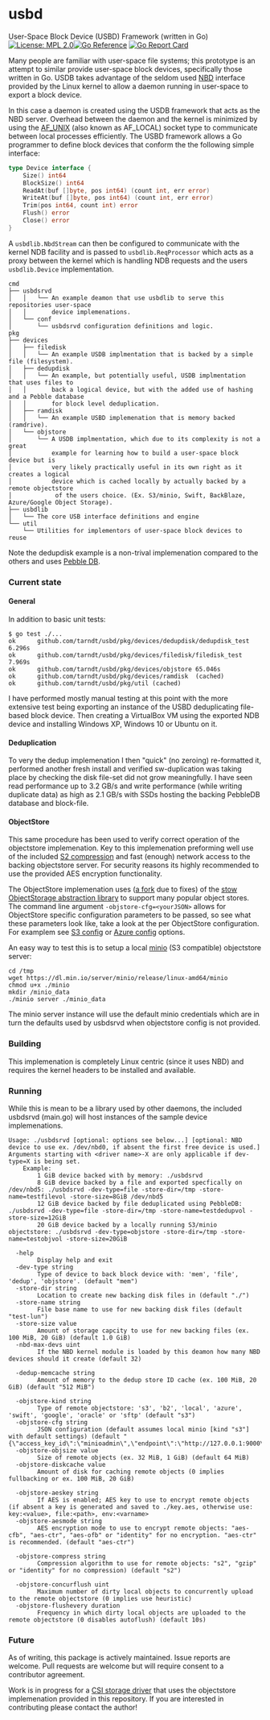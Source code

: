 # usbd
User-Space Block Device (USBD) Framework (written in Go)
 [![License: MPL 2.0](https://img.shields.io/badge/License-MPL_2.0-brightgreen.svg)](https://opensource.org/licenses/MPL-2.0)[![Go Reference](https://pkg.go.dev/badge/github.com/tarndt/usbd.svg)](https://pkg.go.dev/github.com/tarndt/usbd) [![Go Report Card](https://goreportcard.com/badge/github.com/tarndt/usbd)](https://goreportcard.com/report/github.com/tarndt/usbd)

Many people are familiar with user-space file systems; this prototype is an attempt to similar provide user-space block devices, specifically those written in Go. USDB takes advantage of the seldom used [NBD](https://en.wikipedia.org/wiki/Network_block_device) interface provided by the Linux kernel to allow a daemon running in user-space to export a block device.

In this case a daemon is created using the USDB framework that acts as the NBD server. Overhead between the daemon and the kernel is minimized by using the [AF_UNIX](http://man7.org/linux/man-pages/man7/unix.7.html) (also known as AF_LOCAL) socket type to communicate between local processes efficiently. The USBD framework allows a Go programmer to define block devices that conform the the following simple interface:

```go
type Device interface {
	Size() int64
	BlockSize() int64
	ReadAt(buf []byte, pos int64) (count int, err error)
	WriteAt(buf []byte, pos int64) (count int, err error)
	Trim(pos int64, count int) error
	Flush() error
	Close() error
}
```

A `usbdlib.NbdStream` can then be configured to communicate with the kernel NDB facility and is passed to `usbdlib.ReqProcessor` which acts as a proxy between the kernel which is handling NDB requests and the users `usbdlib.Device` implementation.

```
cmd
├── usbdsrvd
│   │   └── An example deamon that use usbdlib to serve this repositories user-space
│   │       device implemenations.
│   └── conf
│       └── usbdsrvd configuration definitions and logic.
pkg
├── devices
│   ├── filedisk
│   │   └── An example USDB implmentation that is backed by a simple file (filesystem).
│   ├── dedupdisk
│   │   └── An example, but potentially useful, USDB implmentation that uses files to
│   │       back a logical device, but with the added use of hashing and a Pebble database
│   │       for block level deduplication.
│   ├── ramdisk
│   │   └── An example USBD implemenation that is memory backed (ramdrive).
│   └── objstore
│       └── A USDB implmentation, which due to its complexity is not a great
│           example for learning how to build a user-space block device but is
│           very likely practically useful in its own right as it creates a logical
│           device which is cached locally by actually backed by a remote objectstore
│            of the users choice. (Ex. S3/minio, Swift, BackBlaze, Azure/Google Object Storage).
├── usbdlib
│   └── The core USB interface definitions and engine
└── util
    └── Utilities for implementors of user-space block devices to reuse    
```
Note the dedupdisk example is a non-trival implemenation compared to the others and uses [Pebble DB](https://github.com/cockroachdb/pebble).
 
### Current state

#### General
 
In addition to basic unit tests:

```
$ go test ./...
ok  	github.com/tarndt/usbd/pkg/devices/dedupdisk/dedupdisk_test	6.296s
ok  	github.com/tarndt/usbd/pkg/devices/filedisk/filedisk_test	7.969s
ok  	github.com/tarndt/usbd/pkg/devices/objstore	65.046s
ok  	github.com/tarndt/usbd/pkg/devices/ramdisk	(cached)
ok  	github.com/tarndt/usbd/pkg/util	(cached)
```

I have performed mostly manual testing at this point with the more extensive test being exporting an instance of the USBD deduplicating file-based block device. Then creating a VirtualBox VM using the exported NDB device and installing Windows XP, Windows 10 or Ubuntu on it. 

#### Deduplication

To very the dedup implemenation I then "quick" (no zeroing) re-formatted it, performed another fresh install and verified sw-duplication was taking place by checking the disk file-set did not grow meaningfully. I have seen read performance up to 3.2 GB/s and write performance (while writing duplicate data) as high as 2.1 GB/s with SSDs hosting the backing PebbleDB database and block-file. 

#### ObjectStore

This same procedure has been used to verify correct operation of the objectstore implemenation. Key to this implemenation preforming well use of the included [S2 compression](https://github.com/klauspost/compress/tree/master/s2) and fast (enough) network access to the backing objectstore server. For security reasons its highly recommended to use the provided AES encryption functionality.

The ObjectStore implemenation uses ([a fork](https://github.com/tarndt/stow) due to fixes) of the [stow ObjectStorage abstraction library](https://github.com/graymeta/stow) to support many popular object stores. The command line argument `-objstore-cfg=<yourJSON>` allows for ObjectStore specific configuration parameters to be passed, so see what these parameters look like, take a look at the per ObjectStore configuration. For examplem see [S3 config](https://github.com/tarndt/stow/blob/master/s3/config.go#L24-L53) or [Azure config](https://github.com/tarndt/stow/blob/master/azure/config.go#L13-L16) options.

An easy way to test this is to setup a local [minio](https://min.io/) (S3 compatible) objectstore server:

```
cd /tmp
wget https://dl.min.io/server/minio/release/linux-amd64/minio
chmod u+x ./minio
mkdir /minio_data
./minio server ./minio_data
```

The minio server instance will use the default minio credentials which are in turn the defaults used by usbdsrvd when objectstore config is not provided.
 
### Building

This implemenation is completely Linux centric (since it uses NBD) and requires the kernel headers to be installed and available.

### Running

While this is mean to be a library used by other daemons, the included usbdsrvd (main.go) will host instances of the sample device implemenations.

```
Usage: ./usbdsrvd [optional: options see below...] [optional: NBD device to use ex. /dev/nbd0, if absent the first free device is used.]
Arguments starting with <driver name>-X are only applicable if dev-type=X is being set.
	Example:
		1 GiB device backed with by memory: ./usbdsrvd
		8 GiB device backed by a file and exported specfically on /dev/nbd5: ./usbdsrvd -dev-type=file -store-dir=/tmp -store-name=testfilevol -store-size=8GiB /dev/nbd5
		12 GiB device backed by file deduplicated using PebbleDB: ./usbdsrvd -dev-type=file -store-dir=/tmp -store-name=testdedupvol -store-size=12GiB
		20 GiB device backed by a locally running S3/minio objectstore: ./usbdsrvd -dev-type=objstore -store-dir=/tmp -store-name=testobjvol -store-size=20GiB

  -help
    	Display help and exit
  -dev-type string
    	Type of device to back block device with: 'mem', 'file', 'dedup', 'objstore'. (default "mem")
  -store-dir string
    	Location to create new backing disk files in (default "./")
  -store-name string
    	File base name to use for new backing disk files (default "test-lun")
  -store-size value
    	Amount of storage capcity to use for new backing files (ex. 100 MiB, 20 GiB) (default 1.0 GiB)
  -nbd-max-devs uint
    	If the NBD kernel module is loaded by this deamon how many NBD devices should it create (default 32)

  -dedup-memcache string
    	Amount of memory to the dedup store ID cache (ex. 100 MiB, 20 GiB) (default "512 MiB")

  -objstore-kind string
    	Type of remote objectstore: 's3', 'b2', 'local', 'azure', 'swift', 'google', 'oracle' or 'sftp' (default "s3")
  -objstore-cfg string
    	JSON configuration (default assumes local minio [kind "s3"] with default settings) (default "{\"access_key_id\":\"minioadmin\",\"endpoint\":\"http://127.0.0.1:9000\",\"secret_key\":\"minioadmin\"}")
  -objstore-objsize value
    	Size of remote objects (ex. 32 MiB, 1 GiB) (default 64 MiB)
  -objstore-diskcache value
    	Amount of disk for caching remote objects (0 implies fullbacking or ex. 100 MiB, 20 GiB)

  -objstore-aeskey string
    	If AES is enabled; AES key to use to encrypt remote objects (if absent a key is generated and saved to ./key.aes, otherwise use: key:<value>, file:<path>, env:<varname>
  -objstore-aesmode string
    	AES encryption mode to use to encrypt remote objects: "aes-cfb", "aes-ctr", "aes-ofb" or "identity" for no encryption. "aes-ctr" is recommended. (default "aes-ctr")

  -objstore-compress string
    	Compression algorithm to use for remote objects: "s2", "gzip" or "identity" for no compression) (default "s2")

  -objstore-concurflush uint
    	Maximum number of dirty local objects to concurrently upload to the remote objectstore (0 implies use heuristic)
  -objstore-flushevery duration
    	Frequency in which dirty local objects are uploaded to the remote objectstore (0 disables autoflush) (default 10s)
```

### Future
 
As of writing, this package is actively maintained. Issue reports are welcome. Pull requests are welcome but will require consent to a contributor agreement.

Work is in progress for a [CSI storage driver](https://kubernetes-csi.github.io/docs/drivers.html) that uses the objectstore implemenation provided in this repository. If you are interested in contributing please contact the author!

